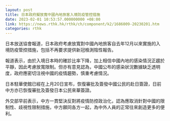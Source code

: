 ```yaml
---
layout: post
title: 日本政府擬放寬中國內地旅客入境防疫管控措施
date: 2023-02-01 10:53:57.000000000 +08:00
link: https://news.rthk.hk/rthk/ch/component/k2/1686009-20230201.htm
categories: rthk
---
```


日本放送協會報道，日本政府考慮放寬對中國內地旅客自去年12月以來實施的入境防疫管控措施，包括不再要求提供新冠檢測陰性報告。

報道表示，由於入境日本時的確診比率下降，加上相信中國內地的感染情況正趨於平靜，因此考慮放寬限制。但亦有意見認為，中國公布的感染狀況數據缺乏透明度，政府應密切注視中國的疫情趨勢，慎重考慮情況。

日本駐華使館已經在上月20日宣布，恢復審批及簽發中國公民的赴日簽證，日前中方亦已恢復審批及簽發日本公民來華簽證。

外交部早前表示，中方一貫堅決反對將疫情防控政治化，認為應取消針對中國的限制性、歧視性限制措施，中方願同各方一起，為中外人員的正常往來創造更多的便利。
